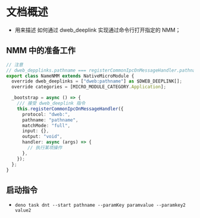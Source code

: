 # 文档概述

- 用来描述 如何通过 dweb_deeplink 实现通过命令行打开指定的 NMM；

## NMM 中的准备工作

```ts
// 注意
// dweb_depplinks.pathname === registerCommonIpcOnMessageHandler.pathname
export class NameNMM extends NativeMicroModule {
  override dweb_deeplinks = ["dweb:pathname"] as $DWEB_DEEPLINK[];
  override categories = [MICRO_MODULE_CATEGORY.Application];

  _bootstrap = async () => {
    /// 接受 dweb_deeplink 指令
    this.registerCommonIpcOnMessageHandler({
      protocol: "dweb:",
      pathname: "pathname",
      matchMode: "full",
      input: {},
      output: "void",
      handler: async (args) => {
        // 执行某项操作
      },
    });
  };
}
```

## 启动指令

<!-- pathname === dweb_deeplink.pathname -->

- `deno task dnt --start pathname --paramKey paramvalue --paramkey2 value2`
